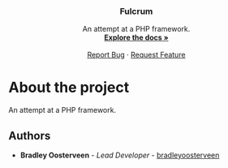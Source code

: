 <p align="center">
  <h3 align="center">Fulcrum</h3>

  <p align="center">
    An attempt at a PHP framework.
    <br />
    <a href="https://github.com/bradleyoosterveen/Fulcrum"><strong>Explore the docs »</strong></a>
    <br />
    <br />
    <a href="https://github.com/bradleyoosterveen/Fulcrum/issues">Report Bug</a>
    ·
    <a href="https://github.com/bradleyoosterveen/Fulcrum/issues">Request Feature</a>
  </p>
</p>

# About the project
An attempt at a PHP framework.

## Authors
* **Bradley Oosterveen** - *Lead Developer* - [bradleyoosterveen](https://github.com/bradleyoosterveen)